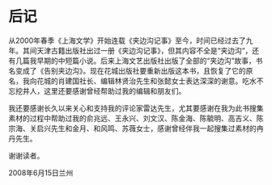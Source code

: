 # 后记

从2000年春季《上海文学》开始连载《夹边沟记事》至今，时间已经过去了九年。其间天津古籍出版社出过一册《夹边沟记事》，但其内容不全是“夹边沟”，还有几篇我早期的中短篇小说。后来上海文艺出版社出版了全部的“夹边沟”故事，书名变成了《告别夹边沟》。现在花城出版社要重新出版这本书，且恢复了它的原名，我向花城的肖建国社长、编辑林贤治先生和张懿女士表达深深的谢意。吃水不忘挖井人，这里还要感谢曾经帮助过我的编辑和朋友们。

我还要感谢长久以来关心和支持我的评论家雷达先生，尤其要感谢在我为此书搜集素材的过程中帮助过我的俞兆远、王永兴、刘文汉、陈金海、陈毓明、高吉义、陈宗海、关启兴先生和金月、和风鸣、苏薇女士，感谢曾经伴我一起搜集过素材的冉丹先生。

谢谢读者。

2008年6月15日兰州

